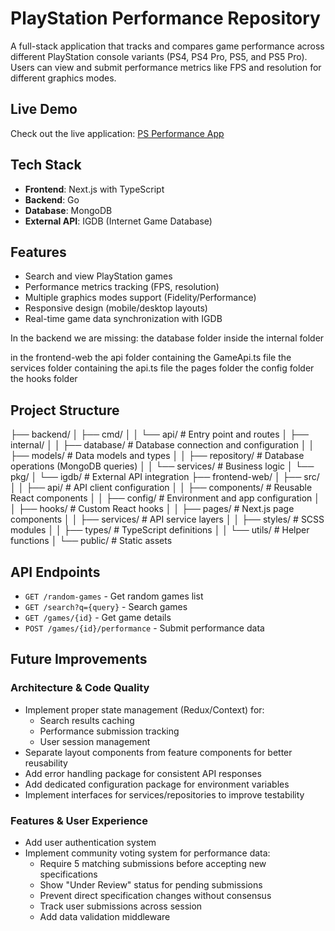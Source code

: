 # PlayStation Performance Repository

A full-stack application that tracks and compares game performance across different PlayStation console variants (PS4, PS4 Pro, PS5, and PS5 Pro). Users can view and submit performance metrics like FPS and resolution for different graphics modes.

## Live Demo

Check out the live application: [PS Performance App](https://ps-performance-app-pkkr.vercel.app/)

## Tech Stack

- **Frontend**: Next.js with TypeScript
- **Backend**: Go
- **Database**: MongoDB
- **External API**: IGDB (Internet Game Database)

## Features

- Search and view PlayStation games
- Performance metrics tracking (FPS, resolution)
- Multiple graphics modes support (Fidelity/Performance)
- Responsive design (mobile/desktop layouts)
- Real-time game data synchronization with IGDB

In the backend we are missing:
the database folder inside the internal folder

in the frontend-web
the api folder containing the GameApi.ts file
the services folder containing the api.ts file
the pages folder
the config folder
the hooks folder

## Project Structure
├── backend/
│   ├── cmd/
│   │   └── api/         # Entry point and routes
│   ├── internal/
│   │   ├── database/    # Database connection and configuration
│   │   ├── models/      # Data models and types
│   │   ├── repository/  # Database operations (MongoDB queries)
│   │   └── services/    # Business logic
│   └── pkg/
│       └── igdb/       # External API integration
├── frontend-web/
│   ├── src/
│   │   ├── api/         # API client configuration
│   │   ├── components/  # Reusable React components
│   │   ├── config/      # Environment and app configuration
│   │   ├── hooks/       # Custom React hooks
│   │   ├── pages/       # Next.js page components
│   │   ├── services/    # API service layers
│   │   ├── styles/      # SCSS modules
│   │   ├── types/       # TypeScript definitions
│   │   └── utils/       # Helper functions
│   └── public/          # Static assets

## API Endpoints

- `GET /random-games` - Get random games list
- `GET /search?q={query}` - Search games
- `GET /games/{id}` - Get game details
- `POST /games/{id}/performance` - Submit performance data

## Future Improvements

### Architecture & Code Quality
- Implement proper state management (Redux/Context) for:
  - Search results caching
  - Performance submission tracking
  - User session management
- Separate layout components from feature components for better reusability
- Add error handling package for consistent API responses
- Add dedicated configuration package for environment variables
- Implement interfaces for services/repositories to improve testability

### Features & User Experience
- Add user authentication system
- Implement community voting system for performance data:
  - Require 5 matching submissions before accepting new specifications
  - Show "Under Review" status for pending submissions
  - Prevent direct specification changes without consensus
  - Track user submissions across session
  - Add data validation middleware